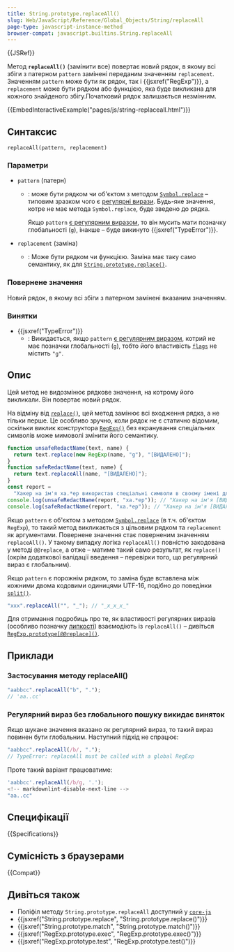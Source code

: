 ```yaml
---
title: String.prototype.replaceAll()
slug: Web/JavaScript/Reference/Global_Objects/String/replaceAll
page-type: javascript-instance-method
browser-compat: javascript.builtins.String.replaceAll
---
```


{{JSRef}}

Метод **`replaceAll()`** (замінити все) повертає новий рядок, в якому всі збіги з патерном `pattern` замінені переданим значенням `replacement`. Значенням `pattern` може бути як рядок, так і {{jsxref("RegExp")}}, а `replacement` може бути рядком або функцією, яка буде викликана для кожного знайденого збігу.Початковий рядок залишається незмінним.

{{EmbedInteractiveExample("pages/js/string-replaceall.html")}}

## Синтаксис

```js-nolint
replaceAll(pattern, replacement)
```

### Параметри

- `pattern` (патерн)

  - : може бути рядком чи об'єктом з методом [`Symbol.replace`](/uk/docs/Web/JavaScript/Reference/Global_Objects/Symbol/replace) – типовим зразком чого є [регулярні вирази](/uk/docs/Web/JavaScript/Reference/Global_Objects/RegExp). Будь-яке значення, котре не має метода `Symbol.replace`, буде зведено до рядка.

    Якщо `pattern` [є регулярним виразом](/uk/docs/Web/JavaScript/Reference/Global_Objects/String/includes), то він мусить мати позначку глобальності (`g`), інакше – буде викинуто {{jsxref("TypeError")}}.

- `replacement` (заміна)
  - : Може бути рядком чи функцією. Заміна має таку само семантику, як для [`String.prototype.replace()`](/uk/docs/Web/JavaScript/Reference/Global_Objects/String/replace).

### Повернене значення

Новий рядок, в якому всі збіги з патерном замінені вказаним значенням.

### Винятки

- {{jsxref("TypeError")}}
  - : Викидається, якщо `pattern` [є регулярним виразом](/uk/docs/Web/JavaScript/Reference/Global_Objects/RegExp#osoblyva-obrobka-rehuliarnykh-vyraziv), котрий не має позначки глобальності (`g`), тобто його властивість [`flags`](/uk/docs/Web/JavaScript/Reference/Global_Objects/RegExp/flags) не містить `"g"`.

## Опис

Цей метод не видозмінює рядкове значення, на котрому його викликали. Він повертає новий рядок.

На відміну від [`replace()`](/uk/docs/Web/JavaScript/Reference/Global_Objects/String/replace), цей метод замінює всі входження рядка, а не тільки перше. Це особливо зручно, коли рядок не є статично відомим, оскільки виклик конструктора [`RegExp()`](/uk/docs/Web/JavaScript/Reference/Global_Objects/RegExp/RegExp) без екранування спеціальних символів може мимоволі змінити його семантику.

```js
function unsafeRedactName(text, name) {
  return text.replace(new RegExp(name, "g"), "[ВИДАЛЕНО]");
}
function safeRedactName(text, name) {
  return text.replaceAll(name, "[ВИДАЛЕНО]");
}
const report =
  "Хакер на ім'я ха.*ер використав спеціальні символи в своєму імені для зламу сервера.";
console.log(unsafeRedactName(report, "ха.*ер")); // "Хакер на ім'я [ВИДАЛЕНО]а."
console.log(safeRedactName(report, "ха.*ер")); // "Хакер на ім'я [ВИДАЛЕНО] використав спеціальні символи в своєму імені для зламу сервера."
```

Якщо `pattern` є об'єктом з методом [`Symbol.replace`](/uk/docs/Web/JavaScript/Reference/Global_Objects/Symbol/replace) (в т.ч. об'єктом `RegExp`), то такий метод викликається з цільовим рядком та `replacement` як аргументами. Повернене значення стає поверненим значенням `replaceAll()`. У такому випадку логіка `replaceAll()` повністю закодована у методі `@@replace`, а отже – матиме такий само результат, як `replace()` (окрім додаткової валідації введення – перевірки того, що регулярний вираз є глобальним).

Якщо `pattern` є порожнім рядком, то заміна буде вставлена між кожними двома кодовими одиницями UTF-16, подібно до поведінки [`split()`](/uk/docs/Web/JavaScript/Reference/Global_Objects/String/split).

```js
"xxx".replaceAll("", "_"); // "_x_x_x_"
```

Для отримання подробиць про те, як властивості регулярних виразів (особливо позначку [липкості](/uk/docs/Web/JavaScript/Reference/Global_Objects/RegExp/sticky)) взаємодіють із `replaceAll()` – дивіться [`RegExp.prototype[@@replace]()`](/uk/docs/Web/JavaScript/Reference/Global_Objects/RegExp/@@replace).

## Приклади

### Застосування методу replaceAll()

```js
"aabbcc".replaceAll("b", ".");
// 'aa..cc'
```

### Регулярний вираз без глобального пошуку викидає виняток

Якщо шукане значення вказано як регулярний вираз, то такий вираз повинен бути глобальним. Наступний підхід не спрацює:

```js example-bad
"aabbcc".replaceAll(/b/, ".");
// TypeError: replaceAll must be called with a global RegExp
```

Проте такий варіант працюватиме:

```js example-good
'aabbcc'.replaceAll(/b/g, '.');
<!-- markdownlint-disable-next-line -->
"aa..cc"
```

## Специфікації

{{Specifications}}

## Сумісність з браузерами

{{Compat}}

## Дивіться також

- Поліфіл методу `String.prototype.replaceAll` доступний у [`core-js`](https://github.com/zloirock/core-js#ecmascript-string-and-regexp)
- {{jsxref("String.prototype.replace", "String.prototype.replace()")}}
- {{jsxref("String.prototype.match", "String.prototype.match()")}}
- {{jsxref("RegExp.prototype.exec", "RegExp.prototype.exec()")}}
- {{jsxref("RegExp.prototype.test", "RegExp.prototype.test()")}}
